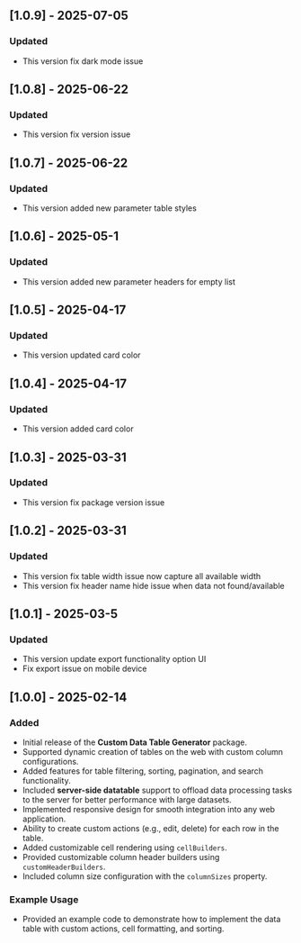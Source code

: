 ## [1.0.9] - 2025-07-05

### Updated
- This version fix dark mode issue

## [1.0.8] - 2025-06-22

### Updated
- This version fix version issue

## [1.0.7] - 2025-06-22

### Updated
- This version added new parameter table styles

## [1.0.6] - 2025-05-1

### Updated
- This version added new parameter headers for empty list

## [1.0.5] - 2025-04-17

### Updated
- This version updated card color

## [1.0.4] - 2025-04-17

### Updated
- This version added card color

## [1.0.3] - 2025-03-31

### Updated
- This version fix package version issue

## [1.0.2] - 2025-03-31

### Updated
- This version fix table width issue now capture all available width 
- This version fix header name hide issue when data not found/available


## [1.0.1] - 2025-03-5

### Updated
- This version update export functionality option UI
- Fix export issue on mobile device


## [1.0.0] - 2025-02-14

### Added
- Initial release of the **Custom Data Table Generator** package.
- Supported dynamic creation of tables on the web with custom column configurations.
- Added features for table filtering, sorting, pagination, and search functionality.
- Included **server-side datatable** support to offload data processing tasks to the server for better performance with large datasets.
- Implemented responsive design for smooth integration into any web application.
- Ability to create custom actions (e.g., edit, delete) for each row in the table.
- Added customizable cell rendering using `cellBuilders`.
- Provided customizable column header builders using `customHeaderBuilders`.
- Included column size configuration with the `columnSizes` property.

### Example Usage
- Provided an example code to demonstrate how to implement the data table with custom actions, cell formatting, and sorting.
